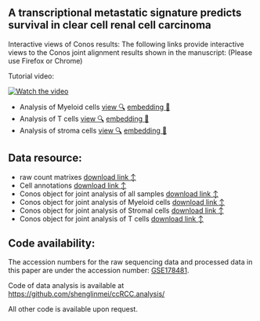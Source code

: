 ## A transcriptional metastatic signature predicts survival in clear cell renal cell carcinoma

Interactive views of Conos results:
The following links provide interactive views to the Conos joint alignment results shown in the manuscript: (Please use Firefox or Chrome) 

Tutorial video:

[![Watch the video](http://pklab.med.harvard.edu/shenglin//NB.immune.atlas/example2.png)](https://www.youtube.com/watch?v=12k0vl9wXXQ)

- Analysis of Myeloid cells [view :mag:](http://pklab.med.harvard.edu/nikolas/pagoda2/frontend/current/pagodaURL/index.html?fileURL=http://pklab.med.harvard.edu/shenglin//RCC/download/apps//myeloid.all.bin) [embedding :blue_book:](https://www.dropbox.com/s/z1aky6716x7ly2v/myeloid.UMAP.png?dl=0) 
- Analysis of T cells [view :mag:](http://pklab.med.harvard.edu/nikolas/pagoda2/frontend/current/pagodaURL/index.html?fileURL=http://pklab.med.harvard.edu/shenglin//RCC/download/apps//Tcell.all.bin) [embedding :blue_book:](https://www.dropbox.com/s/q3smlu4dur1ygy2/Tcell.UMAP.png?dl=0) 
- Analysis of stroma cells [view :mag:](http://pklab.med.harvard.edu/nikolas/pagoda2/frontend/current/pagodaURL/index.html?fileURL=http://pklab.med.harvard.edu/shenglin//RCC/download/apps//stroma.all.bin) [embedding :blue_book:](https://www.dropbox.com/s/3tke60qcqe0pjkf/stroma.UMAP.png?dl=0) 


## Data resource:
- raw count matrixes  [download link :arrow_up_down:](https://www.dropbox.com/s/2c46r5hygxdwn14/raw.counts.rds?dl=0)
- Cell annotations  [download link :arrow_up_down:](https://www.dropbox.com/s/i2cjyqghs6jwaiu/cell.ano.csv?dl=0)
- Conos object for joint analysis of all samples  [download link :arrow_up_down:](https://www.dropbox.com/s/pp3rl511z3ecbs4/conos.RCC.all.rds?dl=0)
- Conos object for joint analysis of Myeloid cells  [download link :arrow_up_down:](https://www.dropbox.com/s/hzhlmq4lrqrzwdh/conos.RCC.myeloid.rds?dl=0)
- Conos object for joint analysis of Stromal cells  [download link :arrow_up_down:](https://www.dropbox.com/s/n0zlrgm77nsojbp/conos.RCC.stromal.rds?dl=0)
- Conos object for joint analysis of T cells  [download link :arrow_up_down:](https://www.dropbox.com/s/ihlq65url1xir1p/conos.RCC.Tcell.rds?dl=0)


## Code availability:
The accession numbers for the raw sequencing data and processed data in this paper are under the accession number: [GSE178481](https://www.ncbi.nlm.nih.gov/geo/query/acc.cgi?acc=GSE178481).

Code of data analysis is available at https://github.com/shenglinmei/ccRCC.analysis/

All other code is available upon request.
